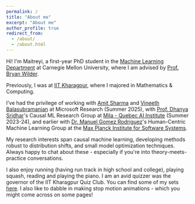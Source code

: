 ```yaml
---
permalink: /
title: "About me"
excerpt: "About me"
author_profile: true
redirect_from: 
  - /about/
  - /about.html
---
```


<!-- This is the front page of a website that is powered by the [academicpages template](https://github.com/academicpages/academicpages.github.io) and hosted on GitHub pages. [GitHub pages](https://pages.github.com) is a free service in which websites are built and hosted from code and data stored in a GitHub repository, automatically updating when a new commit is made to the respository. This template was forked from the [Minimal Mistakes Jekyll Theme](https://mmistakes.github.io/minimal-mistakes/) created by Michael Rose, and then extended to support the kinds of content that academics have: publications, talks, teaching, a portfolio, blog posts, and a dynamically-generated CV. You can fork [this repository](https://github.com/academicpages/academicpages.github.io) right now, modify the configuration and markdown files, add your own PDFs and other content, and have your own site for free, with no ads! An older version of this template powers my own personal website at [stuartgeiger.com](http://stuartgeiger.com), which uses [this Github repository](https://github.com/staeiou/staeiou.github.io). -->
<!-- 
About me. -->
<!-- ====== -->
Hi! I'm Maitreyi, a first-year PhD student in the [Machine Learning Department](https://www.ml.cmu.edu/) at Carnegie Mellon University, where I am advised by [Prof. Bryan Wilder](https://bryanwilder.github.io/). 

Previously, I was at [IIT Kharagpur](https://www.iitkgp.ac.in/), where I majored in Mathematics & Computing. 

I’ve had the privilege of working with [Amit Sharma](https://amitsharma.in/) and [Vineeth Balasubramanian](https://people.iith.ac.in/vineethnb/) at Microsoft Research (Summer 2025), with [Prof. Dhanya Sridhar](https://www.dsridhar.com/)'s Causal ML Research Group at [Mila - Quebec AI Institute](https://mila.quebec/en/) (Summer 2023-24), and earlier with [Dr. Manuel Gomez Rodriguez](https://people.mpi-sws.org/~manuelgr/)'s Human-Centric Machine Learning Group at the [Max Planck Institute for Software Systems](https://www.mpi-sws.org/).

My research interests span causal machine learning, developing methods robust to distribution shifts, and small model optimization techniques. Always happy to chat about these - especially if you're into theory-meets-practice conversations.

I also enjoy running (having run track in high school and college), playing squash, reading and playing the piano. I am an avid quizzer was the governor of the IIT Kharagpur Quiz Club. You can find some of my sets [here](https://sites.google.com/view/maitreyiswaroop/quizzing). I also like to dabble in making stop motion animations - which you might come across on some pages!

